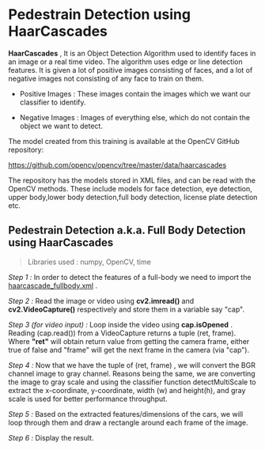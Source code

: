 # Pedestrain Detection using HaarCascades

__HaarCascades__ , It is an Object Detection Algorithm used to identify faces in an image or a real time video. The algorithm uses edge or line detection features. It is given a lot of positive images consisting of faces, and a lot of negative images not consisting of any face to train on them.

* Positive Images : These images contain the images which we want our classifier to identify.

* Negative Images : Images of everything else, which do not contain the object we want to detect.

The model created from this training is available at the OpenCV GitHub repository:

https://github.com/opencv/opencv/tree/master/data/haarcascades

The repository has the models stored in XML files, and can be read with the OpenCV methods. These include models for face detection, eye detection, upper body,lower body detection,full body detection, license plate detection etc.

## Pedestrain Detection a.k.a. Full Body Detection using HaarCascades

>Libraries used : numpy, OpenCV, time

_Step 1 :_ In order to detect the features  of a full-body we need to import the  [haarcascade_fullbody.xml](https://github.com/opencv/opencv/blob/master/data/haarcascades/haarcascade_fullbody.xml) .

_Step 2 :_ Read the image or video using __cv2.imread()__ and __cv2.VideoCapture()__ respectively and store them in a variable say "cap".

_Step 3 (for video input) :_ Loop inside the video using __cap.isOpened__ . Reading (cap.read()) from a VideoCapture returns a tuple (ret, frame). Where __"ret"__ will obtain return value from getting the camera frame, either true of false and "frame" will get the next frame in the camera (via "cap").

_Step 4 :_ Now that we have the tuple of (ret, frame) , we will convert the BGR channel image to gray channel. Reasons being the same, we are converting the image to gray scale and using the classifier function detectMultiScale to extract the x-coordinate, y-coordinate, width (w) and height(h), and gray scale is used for better performance throughput.

_Step 5 :_ Based on the extracted features/dimensions of the cars, we will loop through them and draw a rectangle around each frame of the image.

_Step 6 :_ Display the result.






